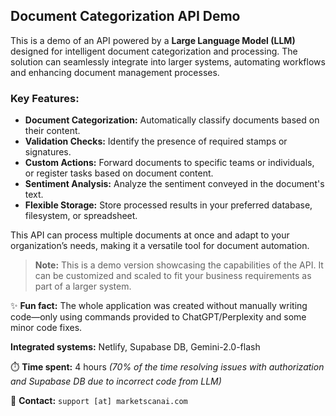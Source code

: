 ## Document Categorization API Demo

This is a demo of an API powered by a **Large Language Model (LLM)** designed for intelligent document categorization and processing. The solution can seamlessly integrate into larger systems, automating workflows and enhancing document management processes.

### Key Features:
- **Document Categorization:** Automatically classify documents based on their content.
- **Validation Checks:** Identify the presence of required stamps or signatures.
- **Custom Actions:** Forward documents to specific teams or individuals, or register tasks based on document content.
- **Sentiment Analysis:** Analyze the sentiment conveyed in the document's text.
- **Flexible Storage:** Store processed results in your preferred database, filesystem, or spreadsheet.

This API can process multiple documents at once and adapt to your organization’s needs, making it a versatile tool for document automation.

> **Note:** This is a demo version showcasing the capabilities of the API. It can be customized and scaled to fit your business requirements as part of a larger system.

✨ **Fun fact:** The whole application was created without manually writing code—only using commands provided to ChatGPT/Perplexity and some minor code fixes.

**Integrated systems:** Netlify, Supabase DB, Gemini-2.0-flash

⏱️ **Time spent:** 4 hours *(70% of the time resolving issues with authorization and Supabase DB due to incorrect code from LLM)*

📧 **Contact:** `support [at] marketscanai.com`
